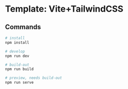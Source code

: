 # Template: Vite+TailwindCSS

## Commands

```bash
# install
npm install

# develop
npm run dev

# build-out
npm run build

# preview, needs build-out
npm run serve
```

<p align="center">
</p>
